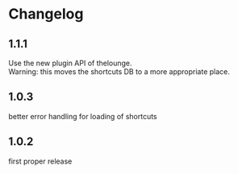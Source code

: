 # Changelog

## 1.1.1

Use the new plugin API of thelounge.  
Warning: this moves the shortcuts DB to a more appropriate place.

## 1.0.3

better error handling for loading of shortcuts

## 1.0.2

first proper release
